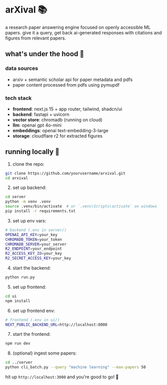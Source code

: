 # arXival 📚

a research paper answering engine focused on openly accessible ML papers. give it a query, get back ai-generated responses with citations and figures from relevant papers.

## what's under the hood 🔧

### data sources
- arxiv + semantic scholar api for paper metadata and pdfs
- paper content processed from pdfs using pymupdf

### tech stack
- **frontend**: next.js 15 + app router, tailwind, shadcn/ui
- **backend**: fastapi + uvicorn
- **vector store**: chromadb (running on cloud)
- **llm**: openai gpt 4o-mini
- **embeddings**: openai text-embedding-3-large
- **storage**: cloudflare r2 for extracted figures

## running locally 🚀

1. clone the repo:
```bash
git clone https://github.com/yourusername/arxival.git
cd arxival
```

2. set up backend:
```bash
cd server
python -m venv .venv
source .venv/bin/activate  # or `.venv\Scripts\activate` on windows
pip install -r requirements.txt
```

3. set up env vars:
```bash
# backend (.env in server/)
OPENAI_API_KEY=your_key
CHROMADB_TOKEN=your_token
CHROMADB_SERVER=your_server
R2_ENDPOINT=your_endpoint
R2_ACCESS_KEY_ID=your_key
R2_SECRET_ACCESS_KEY=your_key
```

4. start the backend:
```bash
python run.py
```

5. set up frontend:
```bash
cd ui
npm install
```

6. set up frontend env:
```bash
# frontend (.env in ui/)
NEXT_PUBLIC_BACKEND_URL=http://localhost:8000
```

7. start the frontend:
```bash
npm run dev
```

8. (optional) ingest some papers:
```bash
cd ../server
python cli_batch.py --query "machine learning" --max-papers 50
```

hit up `http://localhost:3000` and you're good to go! 🎉
